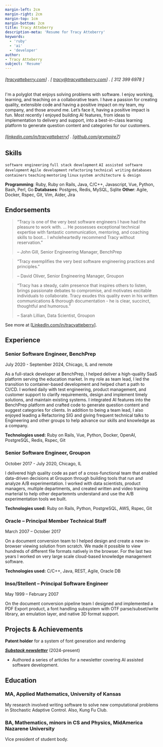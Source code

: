 ```yaml
---
margin-left: 2cm
margin-right: 2cm
margin-top: 1cm
margin-bottom: 2cm
title: Tracy Atteberry
description-meta: 'Resume for Tracy Atteberry'
keywords:
  - 'ruby'
  - 'ai'
  - 'developer'
author:
- Tracy Atteberry
subject: 'Resume'
---
```

###### [[tracyatteberry.com](https://tracyatteberry.com)] . [ tracy@tracyatteberry.com] . [ 312 399 6978 ]

I'm a polyglot that enjoys solving problems with software. I enjoy working, learning, and
teaching on a collaborative team. I have a passion for creating quality, extensible code and
having a positive impact on my team, my company, and those around me. Let’s face it, having
a positive impact is fun. Most recently I enjoyed building AI features, from ideas to
implementation to delivery and support, into a best-in-class learning platform to generate
question content and categories for our customers.

###### [[linkedin.com/in/tracyatteberry](https:://linkedin.com/in/tracyatteberry/)] . [[github.com/grymoire7](https://github.com/grymoire7)]

## Skills

```software engineering```
```full stack development```
```AI assisted software development```
```Agile development```
```refactoring```
```technical writing```
```databases```
```containers```
```teaching```
```mentoring```
```linux```
```system architecture & design```

**Programming**: Ruby, Ruby on Rails, Java, C/C++, Javascript, Vue, Python, Bash, Perl, Go
**Databases**: Postgres, Redis, MySQL, Sqlite
**Other**: Agile, Docker, Rspec, Git, Vim, Aider, Jira

## Endorsements

> “Tracy is one of the very best software engineers I have had the pleasure to work with. ... He
> possesses exceptional technical expertise with fantastic communication, mentoring, and
> coaching skills to boot… I wholeheartedly recommend Tracy without reservation.”
>  
> – John Gill, Senior Engineering Manager, BenchPrep

> “Tracy exemplifies the very best software engineering practices and principles.”
>
> – David Oliver, Senior Engineering Manager, Groupon

> “Tracy has a steady, calm presence that inspires others to listen, brings passionate debates
> to compromise, and motivates excitable individuals to collaborate. Tracy exudes this quality even in
> his written communications & thorough documentation - he is clear, succinct, thoughtful and
> humorous.”
> 
> – Sarah Lillian, Data Scientist, Groupon

See more at [[LinkedIn.com/in/tracyatteberry](https:://linkedin.com/in/tracyatteberry/)].

## Experience

### Senior Software Engineer, BenchPrep

July 2020 - September 2024, Chicago, IL and remote

As a full-stack developer at BenchPrep, I helped deliver a high-quality SaaS
platform serving the education market. In my role as team lead, I led the
transition to container-based development and helped chart a path to CI/CD. I
worked daily with test engineering, product management, and customer support to
clarify requirements, design and implement timely solutions, and maintain
existing systems. I integrated AI features into the BenchPrep platform and
crafted code to generate question content and suggest categories for clients.
In addition to being a team lead, I also enjoyed leading a Refactoring SIG and
giving frequent technical talks to Engineering and other groups to help advance
our skills and knowledge as a company.

**Technologies used:** Ruby on Rails, Vue, Python, Docker, OpenAI, PostgreSQL, Redis, Rspec, Git
<p/>

### Senior Software Engineer, Groupon

October 2017 - July 2020, Chicago, IL

I delivered high quality code as part of a cross-functional team that enabled
data-driven decisions at Groupon through building tools that run and analyze
A/B experimentation. I worked with data scientists, product managers, multiple
departments, and created written and video traning marterial to help other
departemnts understand and use the A/B experimentation tools we built.

**Technologies used:** Ruby on Rails, Python, PostgreSQL, AWS, Rspec, Git

### Oracle – Principal Member Technical Staff

March 2007 – October 2017

On a document conversion team to I helped design and create a new in-browser
viewing solution from scratch. We made it possible to view hundreds of
different file formats natively in the browser. For the last two years I worked
on very large scale cloud-based knowledge management software.

**Technologies used:** C/C++, Java, REST, Agile, Oracle DB

### Inso/Stellent – Principal Software Engineer

May 1999 – February 2007

On the document conversion pipeline team I designed and implemented a PDF
Export product, a font handling subsystem with OTF parse/subset/write library,
an emulation layer, and native 3D format support.

## Projects & Achievements

**Patent holder** for a system of font generation and rendering

**[*Substack newsletter*](https://aiassistedproductivity.substack.com/)** (2024-present)

- Authored a series of articles for a newsletter covering AI assisted software development.

## Education

### MA, Applied Mathematics, University of Kansas
My research involved writing software to solve new computational problems in Stochastic Adaptive Control. Also, Kung Fu Club.

### BA, Mathematics, minors in CS and Physics, MidAmerica Nazarene University
Vice president of student body.


